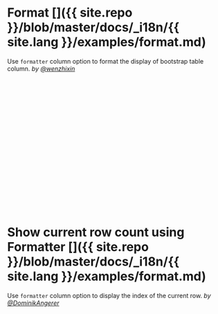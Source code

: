# Format []({{ site.repo }}/blob/master/docs/_i18n/{{ site.lang }}/examples/format.md)

Use `formatter` column option to format the display of bootstrap table column. _by [@wenzhixin](https://github.com/wenzhixin)_

<iframe width="100%" height="300" data-src="http://jsfiddle.net/wenyi/e3nk137y/21/embedded/html,js,result" allowfullscreen="allowfullscreen" frameborder="0"></iframe>

# Show current row count using Formatter []({{ site.repo }}/blob/master/docs/_i18n/{{ site.lang }}/examples/format.md)

Use `formatter` column option to display the index of the current row. _by [@DominikAngerer](https://github.com/DominikAngerer)_

<iframe width="100%" height="300" data-src="http://jsfiddle.net/DominikAngerer/yx275pyd/2/embedded/" allowfullscreen="allowfullscreen" frameborder="0"></iframe>
